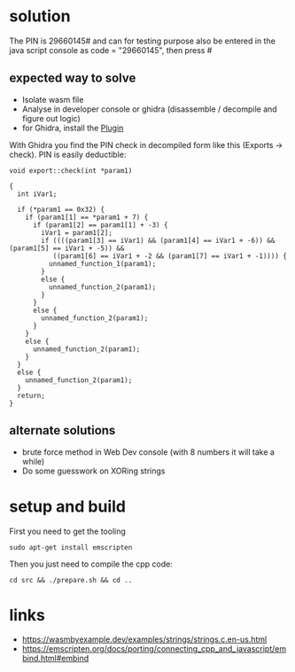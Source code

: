 # solution

The PIN is 29660145# and can for testing purpose also be entered in the java script console as code = "29660145", then press #

## expected way to solve

* Isolate wasm file
* Analyse in developer console or ghidra (disassemble / decompile and figure out logic)
* for Ghidra, install the [Plugin](https://github.com/nneonneo/ghidra-wasm-plugin/)

With Ghidra you find the PIN check in decompiled form like this (Exports -> check).
PIN is easily deductible:

```
void export::check(int *param1)

{
  int iVar1;
  
  if (*param1 == 0x32) {
    if (param1[1] == *param1 + 7) {
      if (param1[2] == param1[1] + -3) {
        iVar1 = param1[2];
        if ((((param1[3] == iVar1) && (param1[4] == iVar1 + -6)) && (param1[5] == iVar1 + -5)) &&
           ((param1[6] == iVar1 + -2 && (param1[7] == iVar1 + -1)))) {
          unnamed_function_1(param1);
        }
        else {
          unnamed_function_2(param1);
        }
      }
      else {
        unnamed_function_2(param1);
      }
    }
    else {
      unnamed_function_2(param1);
    }
  }
  else {
    unnamed_function_2(param1);
  }
  return;
}
```

## alternate solutions

* brute force method in Web Dev console (with 8 numbers it will take a while)
* Do some guesswork on XORing strings


# setup and build

First you need to get the tooling

```
sudo apt-get install emscripten
```

Then you just need to compile the cpp code:

```
cd src && ./prepare.sh && cd ..
```

# links

* https://wasmbyexample.dev/examples/strings/strings.c.en-us.html
* https://emscripten.org/docs/porting/connecting_cpp_and_javascript/embind.html#embind